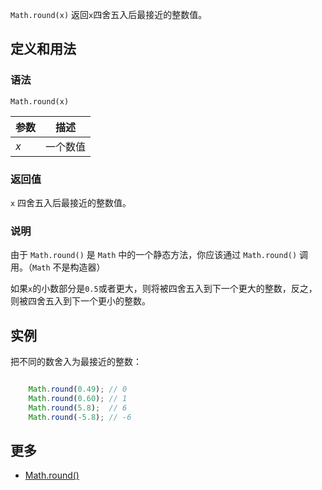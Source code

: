 `Math.round(x)` 返回`x`四舍五入后最接近的整数值。

## 定义和用法

### 语法

`Math.round(x)`

| 参数 | 描述 |
| --- | --- |
| _x_ | 一个数值 |

### 返回值

`x` 四舍五入后最接近的整数值。

### 说明

由于 `Math.round()` 是 `Math` 中的一个静态方法，你应该通过 `Math.round()` 调用。（`Math` 不是构造器）

如果`x`的小数部分是`0.5`或者更大，则将被四舍五入到下一个更大的整数，反之，则被四舍五入到下一个更小的整数。

## 实例

把不同的数舍入为最接近的整数：

``` javascript

    Math.round(0.49); // 0
    Math.round(0.60); // 1
    Math.round(5.8);  // 6
    Math.round(-5.8); // -6

```

## 更多

*   [Math.round()](https://developer.mozilla.org/zh-CN/docs/Web/JavaScript/Reference/Global_Objects/Math/round)